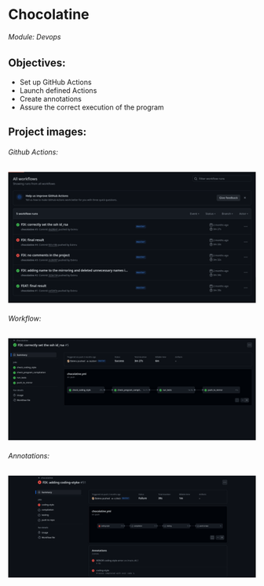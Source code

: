 # Chocolatine
###### Module: Devops
## Objectives:
* Set up GitHub Actions
* Launch defined Actions
* Create annotations
* Assure the correct execution of the program

## Project images:
###### Github Actions:
<img src="./images/github_actions.png" alt="Photo of the outcome">

###### Workflow:

<img src="./images/action.png" alt="Photo of a workflow in Github Actions">

###### Annotations:
<img src="./images/annotation.png" alt="Example of an annotation in workflow">
